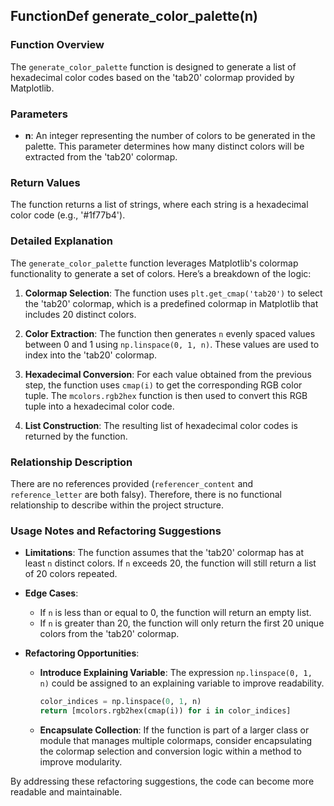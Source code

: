 ## FunctionDef generate_color_palette(n)
### Function Overview

The `generate_color_palette` function is designed to generate a list of hexadecimal color codes based on the 'tab20' colormap provided by Matplotlib.

### Parameters

- **n**: An integer representing the number of colors to be generated in the palette. This parameter determines how many distinct colors will be extracted from the 'tab20' colormap.

### Return Values

The function returns a list of strings, where each string is a hexadecimal color code (e.g., '#1f77b4').

### Detailed Explanation

The `generate_color_palette` function leverages Matplotlib's colormap functionality to generate a set of colors. Here’s a breakdown of the logic:

1. **Colormap Selection**: The function uses `plt.get_cmap('tab20')` to select the 'tab20' colormap, which is a predefined colormap in Matplotlib that includes 20 distinct colors.

2. **Color Extraction**: The function then generates `n` evenly spaced values between 0 and 1 using `np.linspace(0, 1, n)`. These values are used to index into the 'tab20' colormap.

3. **Hexadecimal Conversion**: For each value obtained from the previous step, the function uses `cmap(i)` to get the corresponding RGB color tuple. The `mcolors.rgb2hex` function is then used to convert this RGB tuple into a hexadecimal color code.

4. **List Construction**: The resulting list of hexadecimal color codes is returned by the function.

### Relationship Description

There are no references provided (`referencer_content` and `reference_letter` are both falsy). Therefore, there is no functional relationship to describe within the project structure.

### Usage Notes and Refactoring Suggestions

- **Limitations**: The function assumes that the 'tab20' colormap has at least `n` distinct colors. If `n` exceeds 20, the function will still return a list of 20 colors repeated.
  
- **Edge Cases**: 
  - If `n` is less than or equal to 0, the function will return an empty list.
  - If `n` is greater than 20, the function will only return the first 20 unique colors from the 'tab20' colormap.

- **Refactoring Opportunities**:
  - **Introduce Explaining Variable**: The expression `np.linspace(0, 1, n)` could be assigned to an explaining variable to improve readability.
  
    ```python
    color_indices = np.linspace(0, 1, n)
    return [mcolors.rgb2hex(cmap(i)) for i in color_indices]
    ```
  
  - **Encapsulate Collection**: If the function is part of a larger class or module that manages multiple colormaps, consider encapsulating the colormap selection and conversion logic within a method to improve modularity.

By addressing these refactoring suggestions, the code can become more readable and maintainable.
